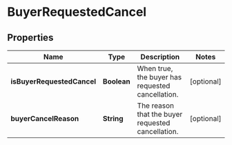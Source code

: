 
# BuyerRequestedCancel

## Properties
Name | Type | Description | Notes
------------ | ------------- | ------------- | -------------
**isBuyerRequestedCancel** | **Boolean** | When true, the buyer has requested cancellation. |  [optional]
**buyerCancelReason** | **String** | The reason that the buyer requested cancellation. |  [optional]



